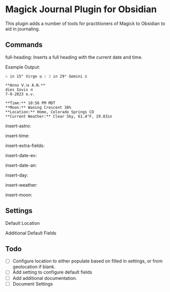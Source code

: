 # Magick Journal Plugin for Obsidian

This plugin adds a number of tools for practitioners of Magick to Obsidian to aid in journaling.

## Commands

full-heading: Inserts a full heading with the current date and time.

Example Output:

	☉︎ in 15° Virgo ♍ : ☽︎ in 29° Gemini ♊
	
	**Anno Ⅴ.ⅰⅹ A.N.**
	dies Iovis ♃
	7-9-2023 e.v.
	
	**Time:** 10:56 PM MDT
	**Moon:** Waning Crescent 38%
	**Location:** Home, Colorado Springs CO
	**Current Weather:** Clear Sky, 61.4°F, 29.83in

insert-astro: 

insert-time:

insert-extra-fields:

insert-date-ev:

insert-date-an:

insert-day:

insert-weather:

insert-moon:

## Settings

Default Location

Additional Default Fields


## Todo

- [ ] Configure location to either populate based on filled in settings, or from geolocation if blank.
- [ ] Add setting to configure default fields
- [ ] Add additional documentation.
- [ ] Document Settings
